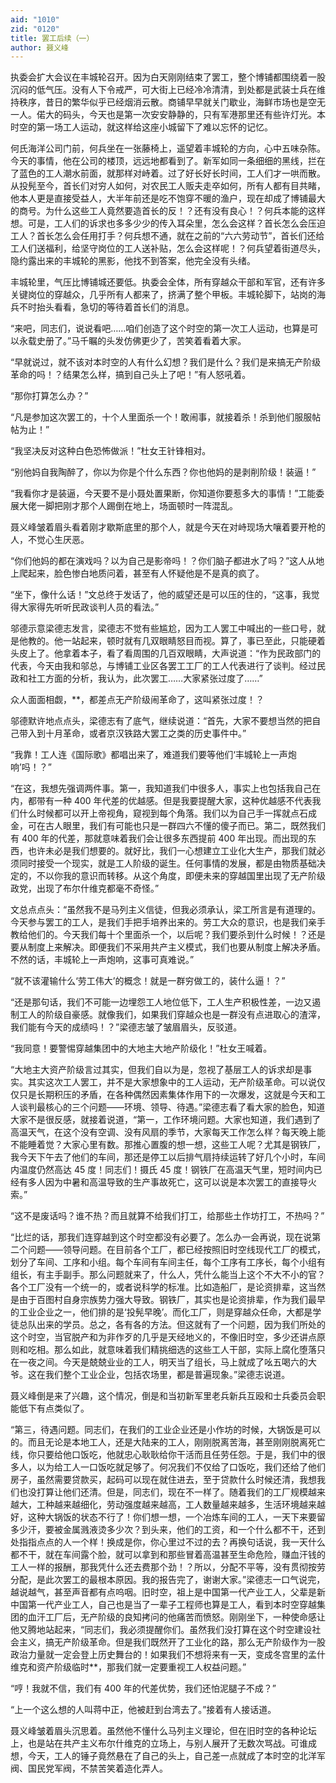```yaml
---
aid: "1010"
zid: "0120"
title: 罢工后续（一）
author: 聂义峰
---
```


执委会扩大会议在丰城轮召开。因为白天刚刚结束了罢工，整个博铺都围绕着一股沉闷的低气压。没有人下令戒严，可大街上已经冷冷清清，到处都是武装士兵在维持秩序，昔日的繁华似乎已经烟消云散。商铺早早就关门歇业，海鲜市场也是空无一人。偌大的码头，今天也是第一次安安静静的，只有军港那里还有些许灯光。本时空的第一场工人运动，就这样给这座小城留下了难以忘怀的记忆。

何氏海洋公司门前，何兵坐在一张藤椅上，遥望着丰城轮的方向，心中五味杂陈。今天的事情，他在公司的楼顶，远远地都看到了。新军如同一条细细的黑线，拦在了蓝色的工人潮水前面，就那样对峙着。过了好长好长时间，工人们才一哄而散。从投髡至今，首长们对穷人如何，对农民工人贩夫走卒如何，所有人都有目共睹，他本人更是直接受益人，大半年前还是吃不饱穿不暖的渔户，现在却成了博铺最大的商号。为什么这些工人竟然要造首长的反！？还有没有良心！？何兵本能的这样想。可是，工人们的诉求也多多少少的传入耳朵里，怎么会这样？首长怎么会压迫工人？首长怎么会任用打手？何兵想不通，就在之前的“六六劳动节”，首长们还给工人们送福利，给坚守岗位的工人送补贴，怎么会这样呢！？何兵望着街道尽头，隐约露出来的丰城轮的黑影，他找不到答案，他完全没有头绪。

丰城轮里，气压比博铺城还要低。执委会全体，所有穿越众干部和军官，还有许多关键岗位的穿越众，几乎所有人都来了，挤满了整个甲板。丰城轮脚下，站岗的海兵不时抬头看看，急切的等待着首长们的消息。

“来吧，同志们，说说看吧……咱们创造了这个时空的第一次工人运动，也算是可以永载史册了。”马千瞩的头发仿佛更少了，苦笑着看着大家。

“早就说过，就不该对本时空的人有什么幻想？我们是什么？我们是来搞无产阶级革命的吗！？结果怎么样，搞到自己头上了吧！”有人怒吼着。

“那你打算怎么办？”

“凡是参加这次罢工的，十个人里面杀一个！敢闹事，就接着杀！杀到他们服服帖帖为止！”

“我坚决反对这种白色恐怖做派！”杜女王针锋相对。

“别他妈自我陶醉了，你以为你是个什么东西？你也他妈的是剥削阶级！装逼！”

“我看你才是装逼，今天要不是小聂处置果断，你知道你要惹多大的事情！”工能委展大佬一脚把刚才那个人踢倒在地上，场面顿时一阵混乱。

聂义峰皱着眉头看着刚才歇斯底里的那个人，就是今天在对峙现场大嚷着要开枪的人，不觉心生厌恶。

“你们他妈的都在演戏吗？以为自己是影帝吗！？你们脑子都进水了吗？”这人从地上爬起来，脸色惨白地质问着，甚至有人怀疑他是不是真的疯了。

“坐下，像什么话！”文总终于发话了，他的威望还是可以压的住的，“这事，我觉得大家得先听听民政谈判人员的看法。”

邬德示意梁德志发言，梁德志不觉有些尴尬，因为工人罢工中喊出的一些口号，就是他教的。他一站起来，顿时就有几双眼睛怒目而视。算了，事已至此，只能硬着头皮上了。他拿着本子，看了看周围的几百双眼睛，大声说道：“作为民政部门的代表，今天由我和邬总，与博铺工业区各罢工工厂的工人代表进行了谈判。经过民政和社工方面的分析，我认为，此次罢工……大家紧张过度了……”

众人面面相觑，\*\*，都差点无产阶级闹革命了，这叫紧张过度！？

邬德默许地点点头，梁德志有了底气，继续说道：“首先，大家不要想当然的把自己带入到十月革命，或者京汉铁路大罢工之类的历史事件中。”

“我靠！工人连《国际歌》都唱出来了，难道我们要等他们‘丰城轮上一声炮响’吗！？”

“在这，我想先强调两件事。第一，我知道我们中很多人，事实上也包括我自己在内，都带有一种 400 年代差的优越感。但是我要提醒大家，这种优越感不代表我们什么时候都可以开上帝视角，窥视到每个角落。我们以为自己手一挥就点石成金，可在古人眼里，我们有可能也只是一群四六不懂的傻子而已。第二，既然我们有 400 年的代差，那就意味着我们会让很多东西提前 400 年出现。而出现的东西，也许未必是我们想要的。就好比，我们一心想建立工业化大生产，那我们就必须同时接受一个现实，就是工人阶级的诞生。任何事情的发展，都是由物质基础决定的，不以你我的意识而转移。从这个角度，即便未来的穿越国里出现了无产阶级政党，出现了布尔什维克都毫不奇怪。”

文总点点头：“虽然我不是马列主义信徒，但我必须承认，梁工所言是有道理的。今天参与罢工的工人，是我们手把手培养出来的。劳工大众的意识，也是我们亲手教给他们的。今天我们每十个里面杀一个，以后呢？我们要杀到什么时候！？还是要从制度上来解决。即便我们不采用共产主义模式，我们也要从制度上解决矛盾。不然的话，丰城轮上一声炮响，这事可真难说。”

“就不该灌输什么‘劳工伟大’的概念！就是一群穷做工的，装什么逼！？”

“还是那句话，我们不可能一边埋怨工人地位低下，工人生产积极性差，一边又遏制工人的阶级自豪感。就像我们，如果我们穿越众也是一群没有点进取心的渣滓，我们能有今天的成绩吗！？”梁德志皱了皱眉眉头，反驳道。

“我同意！要警惕穿越集团中的大地主大地产阶级化！”杜女王喊着。

“大地主大资产阶级言过其实，但我们自以为是，忽视了基层工人的诉求却是事实。其实这次工人罢工，并不是大家想象中的工人运动，无产阶级革命。可以说仅仅只是长期积压的矛盾，在各种偶然因素集体作用下的一次爆发，这就是今天和工人谈判最核心的三个问题——环境、领导、待遇。”梁德志看了看大家的脸色，知道大家不是很反感，就接着说道，“第一，工作环境问题。大家也知道，我们遇到了高温天气，在这个没有空调、没有风扇的季节，大家每天工作怎么样？每天晚上能不能睡着觉？大家心里有数。那推心置腹的想一想，这些工人呢？尤其是钢铁厂，我今天下午去了他们的车间，那还是停工以后排气扇持续运转了好几个小时，车间内温度仍然高达 45 度！同志们！摄氏 45 度！钢铁厂在高温天气里，短时间内已经有多人因为中暑和高温导致的生产事故死亡，这可以说是本次罢工的直接导火索。”

“这不是废话吗？谁不热？而且就算不给我们打工，给那些土作坊打工，不热吗？”

“比烂的话，那我们连穿越到这个时空都没有必要了。怎么办一会再说，现在说第二个问题——领导问题。在目前各个工厂，都已经按照旧时空线现代工厂的模式，划分了车间、工序和小组。每个车间有车间主任，每个工序有工序长，每个小组有组长，有主手副手。那么问题就来了，什么人，凭什么能当上这个不大不小的官？各个工厂没有一个统一的，或者说科学的标准。比如造船厂，是论资排辈，这当然是由于百图村自身宗族势力强大导致。钢铁厂，其实也是论资排辈，作为我们最早的工业企业之一，他们排的是‘投髡早晚’。而化工厂，则是穿越众任命，大都是学徒总队出来的学员。总之，各有各的方法。但这就有了一个问题，因为我们所处的这个时空，当官脱产和为非作歹的几乎是天经地义的，不像旧时空，多少还讲点原则和吃相。那么如此，就意味着我们精挑细选的这些工人干部，实际上腐化堕落只在一夜之间。今天是兢兢业业的工人，明天当了组长，马上就成了吆五喝六的大爷。这在我们整个工业企业，包括农场里，都是普遍现象。”梁德志说道。

聂义峰倒是来了兴趣，这个情况，倒是和当初新军里老兵新兵互殴和士兵委员会职能低下有点类似了。

“第三，待遇问题。同志们，在我们的工业企业还是小作坊的时候，大锅饭是可以的。而且无论是本地工人，还是大陆来的工人，刚刚脱离苦海，甚至刚刚脱离死亡线，你只要给他口饭吃，他就忠心耿耿给你干活而且任劳任怨。于是，我们中的很多人，以为给工人一口饭吃就足够了。何况我们不仅给了口饭吃，我们还给了他们房子，虽然需要贷款买，起码可以现在就住进去，至于贷款什么时候还清，我想我们也没打算让他们还清。但是，同志们，现在不一样了。随着我们的工厂规模越来越大，工种越来越细化，劳动强度越来越高，工人数量越来越多，生活环境越来越好，这种大锅饭的状态不行了！你们想一想，一个冶炼车间的工人，一天下来要留多少汗，要被金属溅液烫多少次？到头来，他们的工资，和一个什么都不干，还到处指指点点的人一个样！换成是你，你心里过不过的去？再换句话说，我一天什么都不干，就在车间露个脸，就可以拿到和那些冒着高温甚至生命危险，赚血汗钱的工人一样的报酬，那我凭什么还去费那个劲！？所以，分配不平等，没有贯彻按劳分配，是此次罢工的最根本原因。我的报告完了，谢谢大家。”梁德志一口气说完，越说越气，甚至声音都有点呜咽。旧时空，祖上是中国第一代产业工人，父辈是新中国第一代产业工人，自己也是当了一辈子工程师也算是工人，看到本时空穿越集团的血汗工厂后，无产阶级的良知拷问的他痛苦而愤怒。刚刚坐下，一种使命感让他又腾地站起来，“同志们，我必须提醒你们。虽然我们没打算在这个时空建设社会主义，搞无产阶级革命。但是我们既然开了工业化的路，那么无产阶级作为一股政治力量就一定会登上历史舞台的！如果我们不想将来有一天，变成冬宫里的孟什维克和资产阶级临时\*\*，那我们就一定要重视工人权益问题。”

“哼！我就不信，我们有 400 年的代差优势，我们还怕泥腿子不成？”

“上一个这么想的人叫蒋中正，他被赶到台湾去了。”接着有人接话道。

聂义峰皱着眉头沉思着。虽然他不懂什么马列主义理论，但在旧时空的各种论坛上，也是站在共产主义布尔什维克的立场上，与别人展开了无数次骂战。可谁成想，今天，工人的锤子竟然悬在了自己的头上，自己差一点就成了本时空的北洋军阀、国民党军阀，不禁苦笑着造化弄人。

